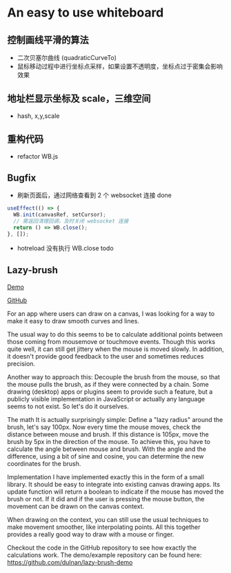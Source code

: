 # An easy to use whiteboard

## 控制画线平滑的算法

* 二次贝塞尔曲线 (quadraticCurveTo)
* 鼠标移动过程中进行坐标点采样，如果设置不透明度，坐标点过于密集会影响效果

## 地址栏显示坐标及 scale，三维空间

* hash, x,y,scale

## 重构代码

* refactor WB.js

## Bugfix

* 刷新页面后，通过网络查看到 2 个 websocket 连接 done

```js
useEffect(() => {
  WB.init(canvasRef, setCursor);
  // 需返回清理回调，及时关闭 websocket 连接
  return () => WB.close();
}, []);
```

* hotreload 没有执行 WB.close todo

## Lazy-brush

[Demo](https://lazybrush.dulnan.net/)

[GitHub](https://github.com/dulnan/lazy-brush)

For an app where users can draw on a canvas, I was looking for a way to make it easy to draw smooth curves and lines.

The usual way to do this seems to be to calculate additional points between those coming from mousemove or touchmove events. Though this works quite well, it can still get jittery when the mouse is moved slowly. In addition, it doesn't provide good feedback to the user and sometimes reduces precision.

Another way to approach this: Decouple the brush from the mouse, so that the mouse pulls the brush, as if they were connected by a chain. Some drawing (desktop) apps or plugins seem to provide such a feature, but a publicly visible implementation in JavaScript or actually any language seems to not exist. So let's do it ourselves.

The math
It is actually surprisingly simple: Define a "lazy radius" around the brush, let's say 100px. Now every time the mouse moves, check the distance between mouse and brush. If this distance is 105px, move the brush by 5px in the direction of the mouse. To achieve this, you have to calculate the angle between mouse and brush. With the angle and the difference, using a bit of sine and cosine, you can determine the new coordinates for the brush.

Implementation
I have implemented exactly this in the form of a small library. It should be easy to integrate into existing canvas drawing apps. Its update function will return a boolean to indicate if the mouse has moved the brush or not. If it did and if the user is pressing the mouse button, the movement can be drawn on the canvas context.

When drawing on the context, you can still use the usual techniques to make movement smoother, like interpolating points. All this together provides a really good way to draw with a mouse or finger.

Checkout the code in the GitHub repository to see how exactly the calculations work. The demo/example repository can be found here: https://github.com/dulnan/lazy-brush-demo